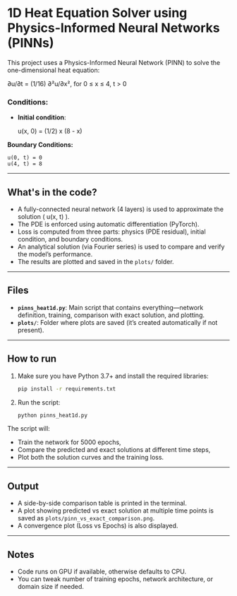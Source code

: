 # 1D Heat Equation Solver using Physics-Informed Neural Networks (PINNs)

This project uses a Physics-Informed Neural Network (PINN) to solve the one-dimensional heat equation:

∂u/∂t = (1/16) ∂²u/∂x²,   for 0 ≤ x ≤ 4, t > 0

### Conditions:
- **Initial condition**:

    u(x, 0) = (1/2) x (8 - x)

**Boundary Conditions:**

    u(0, t) = 0
    u(4, t) = 8

---

## What's in the code?

- A fully-connected neural network (4 layers) is used to approximate the solution \( u(x, t) \).
- The PDE is enforced using automatic differentiation (PyTorch).
- Loss is computed from three parts: physics (PDE residual), initial condition, and boundary conditions.
- An analytical solution (via Fourier series) is used to compare and verify the model’s performance.
- The results are plotted and saved in the `plots/` folder.

---

## Files
- **`pinns_heat1d.py`**: Main script that contains everything—network definition, training, comparison with exact solution, and plotting.
- **`plots/`**: Folder where plots are saved (it’s created automatically if not present).

---

## How to run

1. Make sure you have Python 3.7+ and install the required libraries:
   ```bash
   pip install -r requirements.txt
   ```

2. Run the script:
   ```bash
   python pinns_heat1d.py
   ```

The script will:
- Train the network for 5000 epochs,
- Compare the predicted and exact solutions at different time steps,
- Plot both the solution curves and the training loss.

---

## Output

- A side-by-side comparison table is printed in the terminal.
- A plot showing predicted vs exact solution at multiple time points is saved as `plots/pinn_vs_exact_comparison.png`.
- A convergence plot (Loss vs Epochs) is also displayed.

---

## Notes

- Code runs on GPU if available, otherwise defaults to CPU.
- You can tweak number of training epochs, network architecture, or domain size if needed.
